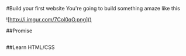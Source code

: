 #Build your first website
You're going to build something amaze like this

![http://i.imgur.com/7Col0qO.png]()

##Promise

##

##Learn HTML/CSS

##
